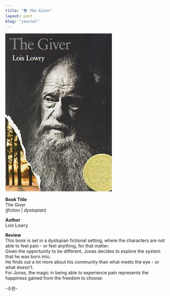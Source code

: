 ```yaml
---
title: "📚 The Giver"
layout: post
blog: "journal"
---
```


![giver](/assets/giver.jpeg)

**Book Title**   
The Giver      
(_fiction_ | _dystopian_)

**Author**   
Lois Lowry      

**Review**   
This book is set in a dystopian fictional setting, where the characters are not able to feel pain - or feel anything, for that matter.   
Given the opportunity to be different, Jonas decides to explore the system that he was born into.  
He finds out a lot more about his community than what meets the eye - or what doesn't.   
For Jonas, the magic in being able to experience pain represents the happiness gained from the freedom to choose.


-수완-





